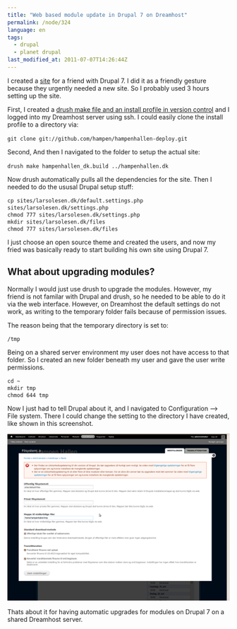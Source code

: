 ```yaml
---
title: "Web based module update in Drupal 7 on Dreamhost"
permalink: /node/324
language: en
tags:
  - drupal
  - planet drupal
last_modified_at: 2011-07-07T14:26:44Z
---
```


I created a [site](http://hampenhallen.dk/) for a friend with Drupal 7. I did it as a friendly gesture because they urgently needed a new site. So I probably used 3 hours setting up the site.

First, I created a [drush make file and an install profile in version control](https://github.com/hampen/hampenhallen-deploy) and I logged into my Dreamhost server using ssh. I could easily clone the install profile to a directory via:

`git clone git://github.com/hampen/hampenhallen-deploy.git`

Second, And then I navigated to the folder to setup the actual site:

`drush make hampenhallen_dk.build ../hampenhallen.dk`

Now drush automatically pulls all the dependencies for the site. Then I needed to do the ususal Drupal setup stuff:

```
cp sites/larsolesen.dk/default.settings.php sites/larsolesen.dk/settings.php
chmod 777 sites/larsolesen.dk/settings.php
mkdir sites/larsolesen.dk/files
chmod 777 sites/larsolesen.dk/files
```

I just choose an open source theme and created the users, and now my fried was basically ready to start building his own site using Drupal 7.

What about upgrading modules?
-----------------------------

Normally I would just use drush to upgrade the modules. However, my friend is not familar with Drupal and drush, so he needed to be able to do it via the web interface. However, on Dreamhost the default settings do not work, as writing to the temporary folder fails because of permission issues.

The reason being that the temporary directory is set to:

```
/tmp
```

Being on a shared server environment my user does not have access to that folder. So I created an new folder beneath my user and gave the user write permissions.

```
cd ~
mkdir tmp
chmod 644 tmp
```

Now I just had to tell Drupal about it, and I navigated to Configuration --> File system. There I could change the setting to the directory I have created, like shown in this screenshot.

![Setting folder in Drupal 7](/assets/images/screenshot_0.png)

Thats about it for having automatic upgrades for modules on Drupal 7 on a shared Dreamhost server.
